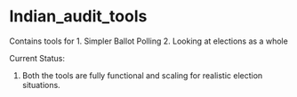 # Indian_audit_tools
Contains tools for 1. Simpler Ballot Polling 2. Looking at elections as a whole

Current Status:
1. Both the tools are fully functional and scaling for realistic election situations.
